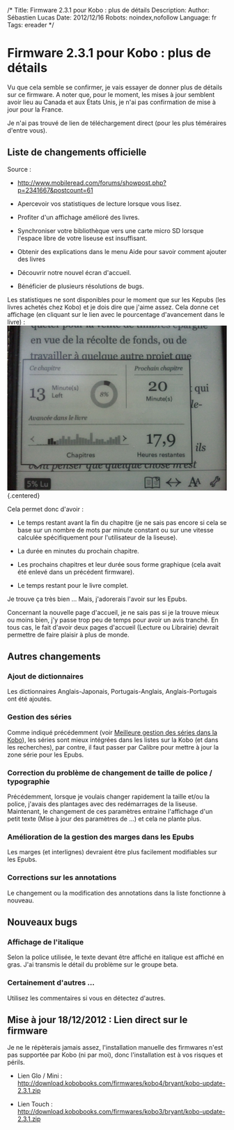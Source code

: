 /*
Title: Firmware 2.3.1 pour Kobo : plus de détails
Description: 
Author: Sébastien Lucas
Date: 2012/12/16
Robots: noindex,nofollow
Language: fr
Tags: ereader
*/
# Firmware 2.3.1 pour Kobo : plus de détails

Vu que cela semble se confirmer, je vais essayer de donner plus de détails sur ce firmware. A noter que, pour le moment, les mises à jour semblent avoir lieu au Canada et aux États Unis, je n'ai pas confirmation de mise à jour pour la France.

Je n'ai pas trouvé de lien de téléchargement direct (pour les plus téméraires d'entre vous).


## Liste de changements officielle

Source : 

*	http://www.mobileread.com/forums/showpost.php?p=2341667&postcount=61


*	Apercevoir vos statistiques de lecture lorsque vous lisez.

*	Profiter d'un affichage amélioré des livres.

*	Synchroniser votre bibliothèque vers une carte micro SD lorsque l'espace libre de votre liseuse est insuffisant.

*	Obtenir des explications dans le menu Aide pour savoir comment ajouter des livres

*	Découvrir notre nouvel écran d'accueil.

*	Bénéficier de plusieurs résolutions de bugs.

Les statistiques ne sont disponibles pour le moment que sur les Kepubs (les livres achetés chez Kobo) et je dois dire que j'aime assez. Cela donne cet affichage (en cliquant sur le lien avec le pourcentage d'avancement dans le livre) : 
![Image](/blog/kobo-statistics.jpg){.centered}

Cela permet donc d'avoir :

*	Le temps restant avant la fin du chapitre (je ne sais pas encore si cela se base sur un nombre de mots par minute constant ou sur une vitesse calculée spécifiquement pour l'utilisateur de la liseuse).

*	La durée en minutes du prochain chapitre.

*	Les prochains chapitres et leur durée sous forme graphique (cela avait été enlevé dans un précédent firmware).

*	Le temps restant pour le livre complet.

Je trouve ça très bien ... Mais, j'adorerais l'avoir sur les Epubs.

Concernant la nouvelle page d'accueil, je ne sais pas si je la trouve mieux ou moins bien, j'y passe trop peu de temps pour avoir un avis tranché. En tous cas, le fait d'avoir deux pages d'accueil (Lecture ou Librairie) devrait permettre de faire plaisir à plus de monde.

## Autres changements

### Ajout de dictionnaires
Les dictionnaires Anglais-Japonais, Portugais-Anglais, Anglais-Portugais ont été ajoutés.
### Gestion des séries

Comme indiqué précédemment (voir [Meilleure gestion des séries dans la Kobo](/blog/kobo-ereader-touch-45)), les séries sont mieux intégrées dans les listes sur la Kobo (et dans les recherches), par contre, il faut passer par Calibre pour mettre à jour la zone série pour les Epubs.
### Correction du problème de changement de taille de police / typographie

Précédemment, lorsque je voulais changer rapidement la taille et/ou la police, j'avais des plantages avec des redémarrages de la liseuse. Maintenant, le changement de ces paramètres entraine l'affichage d'un petit texte (Mise à jour des paramètres de ...) et cela ne plante plus.
### Amélioration de la gestion des marges dans les Epubs

Les marges (et interlignes) devraient être plus facilement modifiables sur les Epubs.
### Corrections sur les annotations

Le changement ou la modification des annotations dans la liste fonctionne à nouveau.
## Nouveaux bugs

### Affichage de l'italique
Selon la police utilisée, le texte devant être affiché en italique est affiché en gras. J'ai transmis le détail du problème sur le groupe beta.
### Certainement d'autres ...

Utilisez les commentaires si vous en détectez d'autres.

## Mise à jour 18/12/2012 : Lien direct sur le firmware

Je ne le répèterais jamais assez, l'installation manuelle des firmwares n'est pas supportée par Kobo (ni par moi), donc l'installation est à vos risques et périls.


*	Lien Glo / Mini : http://download.kobobooks.com/firmwares/kobo4/bryant/kobo-update-2.3.1.zip

*	Lien Touch : http://download.kobobooks.com/firmwares/kobo3/bryant/kobo-update-2.3.1.zip
